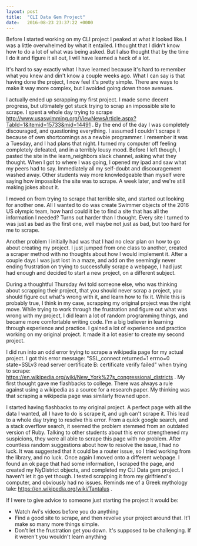 ```yaml
---
layout: post
title:  "CLI Data Gem Project"
date:   2016-08-23 23:37:22 +0000
---
```





Before I started working on my CLI project I peaked at what it looked like. I was a little overwhelmed by what it entailed. I thought that I didn't know how to do a lot of what was being asked. But I also thought that by the time I do it and figure it all out, I will have learned a heck of a lot.

It's hard to say exactly what I have learned because it's hard to remember what you knew and din't know a couple weeks ago. What I can say is that having done the project, I now feel it's pretty simple.  There are ways to make it way more complex, but I avoided going down those avenues. 

I actually ended up scrapping my first project. I made some decent progress, but ultimately got stuck trying to scrap an impossible site to scrape. I spent a whole day trying to scrape http://www.usaswimming.org/ViewNewsArticle.aspx?TabId=1&itemid=15733&mid=14491 . By the end of the day I was completely discouraged, and questioning everything. I assumed I couldn't scrape it because of own shortcomings as a newbie programmer. I remember it was a Tuesday, and I had plans that night. I turned my computer off feeling completely defeated, and in a terribly lousy mood. Before I left though, I pasted the site in the learn_neighbors slack channel, asking what they thought. When I got to where I was going, I opened my ipad and saw what my peers had to say. Immediately all my self-doubt and discouragement washed away. Other students way more knowledgeable than myself were saying how impossible the site was to scrape. A week later, and we're still making jokes about it. 

I moved on from trying to scrape that terrible site, and started out looking for another one. All I wanted to do was create Swimmer objects of the 2016 US olympic team, how hard could it be to find a site that has all the information I needed? Turns out harder than I thought. Every site I turned to was just as bad as the first one, well maybe not just as bad, but too hard for me to scrape. 

Another problem I initially had was that I had no clear plan on how to go about creating my project. I just jumped from one class to another, created a scraper method with no thoughts about how I would implement it. After a couple days I was just lost in a maze, and add on the seemingly never ending frustration on trying to successfully scrape a webpage, I had just had enough and decided to start a new project, on a different subject.

During a thoughtful Thursday Avi told someone else, who was thinking about scrapping their project, that you should never scrap a project, you should figure out what's wrong with it, and learn how to fix it. While this is probably true, I think in my case, scrapping my original project was the right move. While trying to work through the frustration and figure out what was wrong with my project, I did learn a lot of random programming things, and became more comfortable writing code. I'm a big believer in learning through experience and practice. I gained a lot of experience and practice working on my original project. It made it a lot easier to create my second project.

I did run into an odd error trying to scrape a wikipedia page for my actual project. I got this error message: "SSL_connect returned=1 errno=0 state=SSLv3 read server certificate B: certificate verify failed" when trying to scrape: https://en.wikipedia.org/wiki/New_York%27s_congressional_districts . My first thought gave me flashbacks to college. There was always a rule against using a wikipedia as a source for a research paper. My thinking was that scraping a wikipedia page was similarly frowned upon. 

I started having flashbacks to my original project. A perfect page with all the data I wanted, all I have to do is scrape it, and ugh can't scrape it. This lead to a whole day trying to resolve this error. From a quick google search, and a stack overflow search, it seemed the problem stemmed from an outdated version of Ruby. Talking to other students about this error strengthened my suspicions, they were all able to scrape this page with no problem. After countless random suggestions about how to resolve the issue, I had no luck. It was suggested that it could be a router issue, so I tried working from the library, and no luck. Once again I moved onto a different webpage. I found an ok page that had some information, I scraped the page, and created my NyDistrict objects, and completed my CLI Data gem project. I haven't let it go yet though. I tested scrapping it from my girlfriend's computer, and obviously had no issues. Reminds me of a Greek mythology tale:  https://en.wikipedia.org/wiki/Tantalus .

If I were to give advice to someone just starting the project it would be:
* Watch Avi's videos before you do anything
* Find a good site to scrape, and then revolve your project around that. It'l make so many more things           simple.
* Don't let the frustration get you down. It's supposed to be challenging. If it weren't you wouldn't learn         anything

